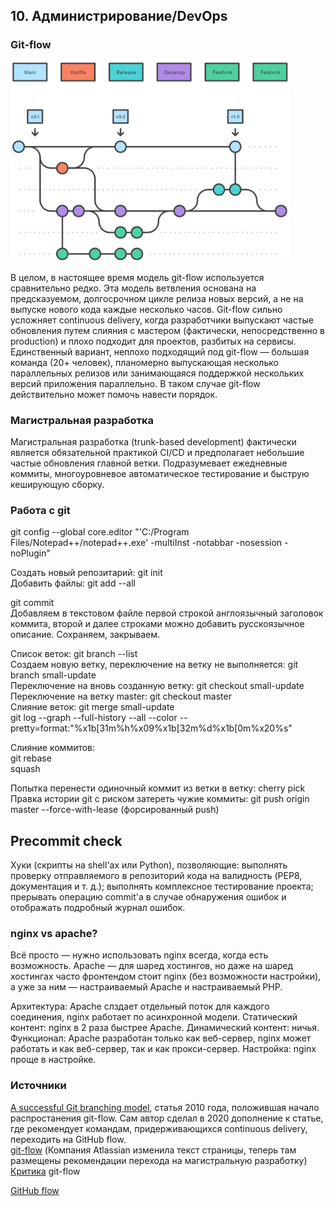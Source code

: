 ## 10. Администрирование/DevOps

### Git-flow

<img src="gitflow.svg" style="height:320px">

В целом, в настоящее время модель git-flow используется сравнительно редко. Эта модель ветвления основана на предсказуемом, долгосрочном цикле релиза новых версий, а не на выпуске нового кода каждые несколько часов. Git-flow сильно усложняет continuous delivery, когда разработчики выпускают частые обновления путем слияния с мастером (фактически, непосредственно в production) и плохо подходит для проектов, разбитых на сервисы.  
Единственный вариант, неплохо подходящий под git-flow — большая команда (20+ человек), планомерно выпускающая несколько параллельных релизов или занимающаяся поддержкой нескольких версий приложения параллельно. В таком случае git-flow действительно может помочь навести порядок.  

### Магистральная разработка

Магистральная разработка (trunk-based development) фактически является обязательной практикой CI/CD и предполагает небольшие частые обновления главной ветки. Подразумевает ежедневные коммиты, многоуровневое автоматическое тестирование и быструю кеширующую сборку.

### Работа с git <a name="gitflowminimum"></a>

git config --global core.editor "'C:/Program Files/Notepad++/notepad++.exe' -multiInst -notabbar -nosession -noPlugin"  

Создать новый репозитарий: git init  
Добавить файлы: git add --all  

git commit  
Добавляем в текстовом файле первой строкой англоязычный заголовок коммита, второй и далее строками можно добавить русскоязычное описание. Сохраняем, закрываем.  

Список веток: git branch --list  
Создаем новую ветку, переключение на ветку не выполняется: git branch small-update  
Переключение на вновь созданную ветку: git checkout small-update  
Переключение на ветку master: git checkout master  
Слияние веток: git merge small-update  
git log --graph --full-history --all --color --pretty=format:"%x1b[31m%h%x09%x1b[32m%d%x1b[0m%x20%s"  

Слияние коммитов:  
git rebase  
squash  

Попытка перенести одиночный коммит из ветки в ветку: cherry pick  
Правка истории git с риском затереть чужие коммиты: git push origin master --force-with-lease (форсированный push)  

## Precommit check

Хуки (скрипты на shell'ах или Python), позволяющие:
выполнять проверку отправляемого в репозиторий кода на валидность (PEP8, документация и т. д.);
выполнять комплексное тестирование проекта;
прерывать операцию commit'а в случае обнаружения ошибок и отображать подробный журнал ошибок.

### nginx vs apache?

Всё просто — нужно использовать nginx всегда, когда есть возможность. Apache — для шаред хостингов, но даже на шаред хостингах часто фронтендом стоит nginx (без возможности настройки), а уже за ним — настраиваемый Apache и настраиваемый PHP.

Архитектура: Apache слздает отдельный поток для каждого соединения, nginx работает по асинхронной модели.
Статический контент: nginx в 2 раза быстрее Apache.
Динамический контент: ничья.
Функционал: Apache разработан только как веб-сервер, nginx может работать и как веб-сервер, так и как прокси-сервер.
Настройка: nginx проще в настройке.

### Источники

[A successful Git branching model](https://nvie.com/posts/a-successful-git-branching-model/), статья 2010 года, положившая начало распростанения git-flow. Сам автор сделал в 2020 дополнение к статье, где рекомендует командам, придерживающихся continuous delivery, переходить на GitHub flow.  
[git-flow](https://www.atlassian.com/git/tutorials/comparing-workflows/gitflow-workflow) (Компания Atlassian изменила текст страницы, теперь там размещены рекомендации перехода на магистральную разработку)  
[Критика](https://habr.com/ru/company/flant/blog/491320/) git-flow  

[GitHub flow](https://docs.github.com/en/get-started/quickstart/github-flow)  
